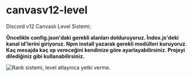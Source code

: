 # canvasv12-level
Discord v12 Canvaslı Level Sistemi;

**Öncelikle config.json'daki gerekli alanları dolduruyoruz.
İndex.js'deki kanal id'lerini giriyoruz.
Npm install yazarak gerekli modülleri kuruyoruz.
Kaç mesajda kaç xp vereceğini kendinize göre ayarlayabilirsiniz.
Projeyi dilediğiniz gibi kullanabilirsiniz.**

<p align="left"> <img src="https://cdn.discordapp.com/attachments/822763553119141888/824920931574480936/unknown.png" alt="Rank sistemi, level atlayınca yetki verme." /> </p>
